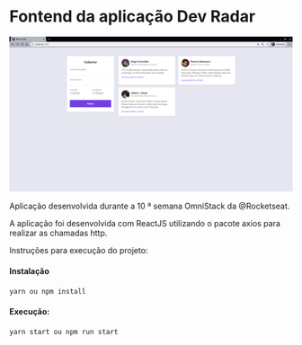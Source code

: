 # Fontend da aplicação Dev Radar

![alt text](https://github.com/hitalo07/devradar-web/blob/master/assets/devradar-frontend.png)

Aplicação desenvolvida durante a 10 ª semana OmniStack da @Rocketseat.

A aplicação foi desenvolvida com ReactJS utilizando o pacote axios para realizar as chamadas http.

Instruções para execução do projeto:

#### Instalação

`yarn ou npm install`

#### Execução:

`yarn start ou npm run start`
